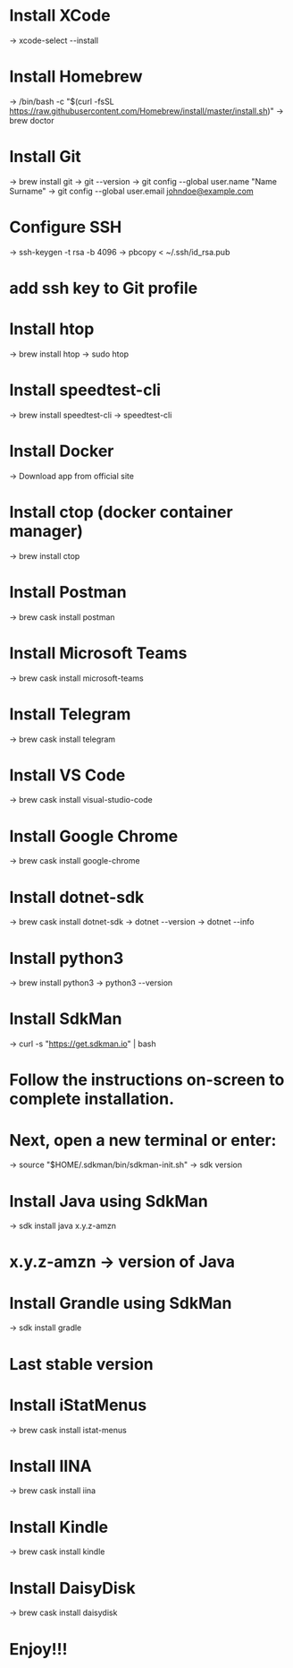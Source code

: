 # Install XCode
-> xcode-select --install

# Install Homebrew
-> /bin/bash -c "$(curl -fsSL https://raw.githubusercontent.com/Homebrew/install/master/install.sh)"
-> brew doctor

# Install Git
-> brew install git
-> git --version
-> git config --global user.name "Name Surname"
-> git config --global user.email johndoe@example.com

# Configure SSH
-> ssh-keygen -t rsa -b 4096
-> pbcopy < ~/.ssh/id_rsa.pub
# add ssh key to Git profile

# Install htop
-> brew install htop
-> sudo htop

# Install speedtest-cli
-> brew install speedtest-cli
-> speedtest-cli

# Install Docker
-> Download app from official site 

# Install ctop (docker container manager)
-> brew install ctop

# Install Postman
-> brew cask install postman

# Install Microsoft Teams
-> brew cask install microsoft-teams

# Install Telegram
-> brew cask install telegram

# Install VS Code
-> brew cask install visual-studio-code

# Install Google Chrome
-> brew cask install google-chrome

# Install dotnet-sdk
-> brew cask install dotnet-sdk
-> dotnet --version
-> dotnet --info

# Install python3
-> brew install python3
-> python3 --version

# Install SdkMan
-> curl -s "https://get.sdkman.io" | bash
# Follow the instructions on-screen to complete installation.
# Next, open a new terminal or enter:
-> source "$HOME/.sdkman/bin/sdkman-init.sh"
-> sdk version

# Install Java using SdkMan
-> sdk install java x.y.z-amzn
# x.y.z-amzn -> version of Java

# Install Grandle using SdkMan
->  sdk install gradle
# Last stable version

# Install iStatMenus
-> brew cask install istat-menus

# Install IINA
-> brew cask install iina

# Install Kindle
-> brew cask install kindle

# Install DaisyDisk
-> brew cask install daisydisk

# Enjoy!!!
